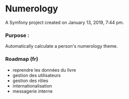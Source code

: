 Numerology
============

A Symfony project created on January 13, 2019, 7:44 pm.

### Purpose :
Automatically calculate a person's numerology theme.

### Roadmap (fr)
- reprendre les données du livre
- gestion des utilisateurs
- gestion des rôles
- internationalisation
- messagerie interne
